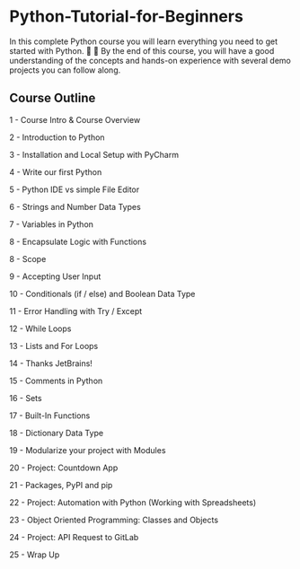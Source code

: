 # Python-Tutorial-for-Beginners
In this complete Python course you will learn everything you need to get started with Python. 🚀 🤩 By the end of this course, you will have a good understanding of the concepts and hands-on experience with several demo projects you can follow along.

## Course Outline

1 - Course Intro & Course Overview

2 - Introduction to Python

3 - Installation and Local Setup with PyCharm

4 - Write our first Python 

5 - Python IDE vs simple File Editor

6 - Strings and Number Data Types

7 - Variables in Python

8 - Encapsulate Logic with Functions

8 - Scope

9 - Accepting User Input

10 - Conditionals (if / else) and Boolean Data Type

11 - Error Handling with Try / Except

12 -  While Loops

13 - Lists and For Loops

14 - Thanks JetBrains!  

15 - Comments in Python

16 - Sets

17 - Built-In Functions

18 - Dictionary Data Type

19 - Modularize your project with Modules

20 - Project: Countdown App

21 - Packages, PyPI and pip

22 - Project: Automation with Python (Working with Spreadsheets)

23 - Object Oriented Programming: Classes and Objects

24 - Project: API Request to GitLab

25 - Wrap Up
